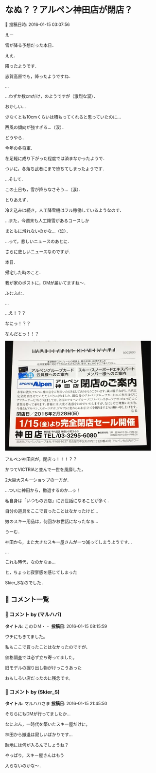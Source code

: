 # なぬ？？アルペン神田店が閉店？

📅 投稿日時: 2016-01-15 03:07:56

えー


雪が降る予想だった本日．


ええ．


降ったようです．


志賀高原でも，降ったようですね．


…


…わずか数cmだけ，のようですが（激烈な涙）．





おかしい…


少なくとも10cmくらいは積もってくれると思っていたのに…


西風の傾向が強すぎる…（涙）．





どうやら．


今年の冬将軍．


冬足軽に成り下がった程度では済まなかったようで．


ついに，冬落ち武者にまで堕ちてしまったようです．





…そして．


この土日も，雪が降らなさそう…（涙）．


とりあえず．


冷え込みは続き，人工降雪機はフル稼働しているようなので．


…また，今週末も人工降雪があるコースしか


まともに滑れないのかな…（泣）．





…って，悲しいニュースのあとに．


さらに悲しいニュースなのですが．





本日．


帰宅した時のこと．





我が家のポストに，DMが届いてますね～．


ふむふむ．


…


…え！？？


なにっ！？？


なんだとっ！！？




![2d66563d8a1a8ca50a0b24a858979abf.jpg](images/2d66563d8a1a8ca50a0b24a858979abf.jpg)




アルペン神田店が，閉店っ！！！？？





かつてVICTRIAと並んで一世を風靡した，


2大巨大スキーショップの一方が．


…ついに神田から，撤退するのか…っ！





私自身は「いつものお店」にお世話になることが多く．


自分の道具をここで買ったことはなかったけど…


娘のスキー用品は，何回かお世話になったなぁ…





うーむ．


神田から，また大きなスキー屋さんが一つ減ってしまうようです…


…


これも時代，なのかなぁ…





と，ちょっと寂寥感を感じてしまった


Skier_Sなのでした．

## 💬 コメント一覧

### 💬 コメント by (マルハバ)
**タイトル**: このＤＭ・・
**投稿日**: 2016-01-15 08:15:59

ウチにもきてました。

私もここで買ったことはなかったのですが、

価格調査では必ず立ち寄ってました。

旧モデルの掘り出し物がけっこうあった

おもしろい店だったのに残念です。

### 💬 コメント by (Skier_S)
**タイトル**: マルハバさま
**投稿日**: 2016-01-15 21:45:50

そちらにもDMが行ってましたか…

なにぶん，一時代を築いたスキー屋だけに，

神田から撤退は寂しいばかりです…



跡地には何が入るんでしょうね？

やっぱり，スキー屋さんはもう

入らないのかな～．

